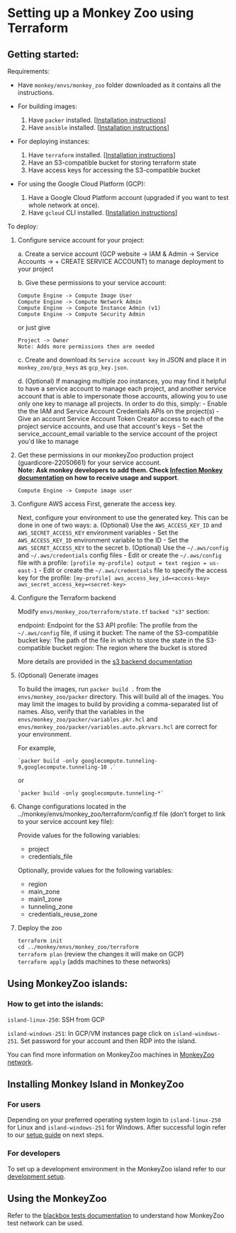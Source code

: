 # Setting up a Monkey Zoo using Terraform

## Getting started:

Requirements:

- Have `monkey/envs/monkey_zoo` folder downloaded as it contains all the instructions.

- For building images:
    1.  Have `packer` installed.
        [[Installation instructions](https://developer.hashicorp.com/packer/tutorials/docker-get-started/get-started-install-cli)]
    2.  Have `ansible` installed.
        [[Installation instructions](https://docs.ansible.com/ansible/latest/installation_guide/intro_installation.html#installing-ansible)]

- For deploying instances:
    1.  Have `terraform` installed.
        [[Installation instructions](https://learn.hashicorp.com/tutorials/terraform/install-cli)]
    2.  Have an S3-compatible bucket for storing terraform state
    3.  Have access keys for accessing the S3-compatible bucket

- For using the Google Cloud Platform (GCP):
    1.  Have a Google Cloud Platform account (upgraded if you want to test
        whole network at once).
    2.  Have `gcloud` CLI installed.
        [[Installation instructions](https://cloud.google.com/sdk/docs/install#linux)]


To deploy:
1.  Configure service account for your project:

    a. Create a service account (GCP website -> IAM & Admin -> Service Accounts -> + CREATE SERVICE ACCOUNT) to manage deployment to your project

    b. Give these permissions to your service account:

        Compute Engine -> Compute Image User
        Compute Engine -> Compute Network Admin
        Compute Engine -> Compute Instance Admin (v1)
        Compute Engine -> Compute Security Admin

    or just give

        Project -> Owner
        Note: Adds more permissions then are needed

    c. Create and download its `Service account key` in JSON and place it in `monkey_zoo/gcp_keys` as `gcp_key.json`.

    d. (Optional) If managing multiple zoo instances, you may find it helpful to have a service account to manage each project, and another service account that is able to impersonate those accounts, allowing you to use only one key to manage all projects. In order to do this, simply:
        - Enable the the IAM and Service Account Credentials APIs on the project(s)
        - Give an account Service Account Token Creator access to each of the project service accounts, and use that account's keys
        - Set the service_account_email variable to the service account of the project you'd like to manage

2.  Get these permissions in our monkeyZoo production project (guardicore-22050661) for your service account.<br>
    **Note: Ask monkey developers to add them. Check [Infection Monkey documentation](https://techdocs.akamai.com/infection-monkey/docs/welcome-infection-monkey) on how to receive usage and support**.

        Compute Engine -> Compute image user

3.  Configure AWS access
    First, generate the access key.

    Next, configure your environment to use the generated key. This can be done in one of two ways:
    a. (Optional) Use the `AWS_ACCESS_KEY_ID` and `AWS_SECRET_ACCESS_KEY` environment variables
        - Set the `AWS_ACCESS_KEY_ID` environment variable to the ID
        - Set the `AWS_SECRET_ACCESS_KEY` to the secret
    b. (Optional) Use the `~/.aws/config` and `~/.aws/credentials` config files
        - Edit or create the `~/.aws/config` file with a profile:
          ```
          [profile my-profile]
          output = text
          region = us-east-1
          ```
        - Edit or create the `~/.aws/credentials` file to specify the access key for the profile:
          ```
          [my-profile]
          aws_access_key_id=<access-key>
          aws_secret_access_key=<secret-key>
          ```

4.  Configure the Terraform backend

    Modify `envs/monkey_zoo/terraform/state.tf` `backed "s3"` section:

    endpoint: Endpoint for the S3 API
    profile: The profile from the `~/.aws/config` file, if using it
    bucket: The name of the S3-compatible bucket
    key: The path of the file in which to store the state in the S3-compatible bucket
    region: The region where the bucket is stored

    More details are provided in the [s3 backend documentation](https://developer.hashicorp.com/terraform/language/settings/backends/s3)

5.  (Optional) Generate images

    To build the images, run `packer build .` from the `envs/monkey_zoo/packer` directory. This will build all of the images. You may limit the images to build by providing a comma-separated list of names. Also, verify that the variables in the `envs/monkey_zoo/packer/variables.pkr.hcl` and `envs/monkey_zoo/packer/variables.auto.pkrvars.hcl` are correct for your environment.

    For example,

        `packer build -only googlecompute.tunneling-9,googlecompute.tunneling-10 .`

    or

        `packer build -only googlecompute.tunneling-*`

6.  Change configurations located in the
    ../monkey/envs/monkey\_zoo/terraform/config.tf file (don’t forget to
    link to your service account key file):

    Provide values for the following variables:

    - project
    - credentials_file

    Optionally, provide values for the following variables:
    - region
    - main_zone
    - main1_zone
    - tunneling_zone
    - credentials_reuse_zone

7.  Deploy the zoo

    `terraform init`<br>
    `cd ../monkey/envs/monkey_zoo/terraform`<br>
    `terraform plan` (review the changes it will make on GCP)<br>
    `terraform apply` (adds machines to these networks)


## Using MonkeyZoo islands:

### How to get into the islands:

`island-linux-250`: SSH from GCP

`island-windows-251`: In GCP/VM instances page click on
`island-windows-251`. Set password for your account and then RDP into
the island.

You can find more information on MonkeyZoo machines in [MonkeyZoo network](zoo_network.md).


## Installing Monkey Island in MonkeyZoo

### For users

Depending on your preferred operating system login to `island-linux-250` for Linux and
`island-windows-251` for Windows. After successful login refer to our
[setup guide](https://techdocs.akamai.com/infection-monkey/docs/setting-up-infection-monkey) on next steps.

### For developers

To set up a development environment in the MonkeyZoo island refer to our
[development setup](https://techdocs.akamai.com/infection-monkey/docs/development-setup).

## Using the MonkeyZoo

Refer to the [blackbox tests documentation](../blackbox/README.md) to understand how MonkeyZoo test
network can be used.
